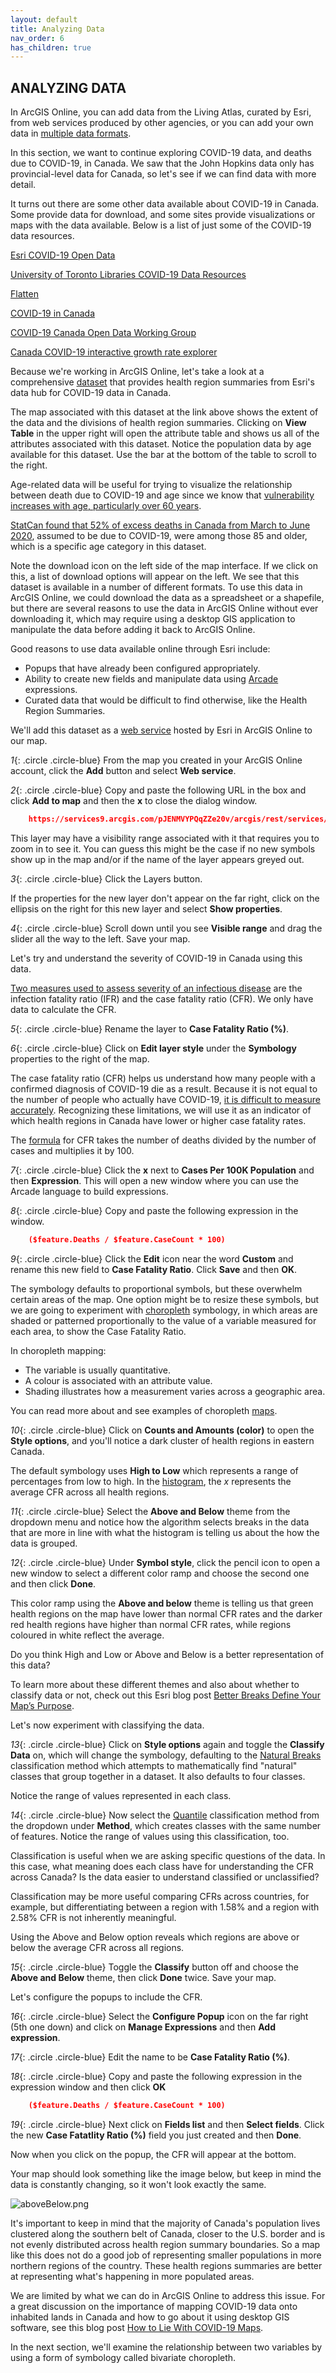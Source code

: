 ```yaml
---
layout: default
title: Analyzing Data
nav_order: 6
has_children: true
---
```


## ANALYZING DATA

In ArcGIS Online, you can add data from the Living Atlas, curated by Esri, from web services produced by other agencies, or you can add your own data in [multiple data formats](https://storymaps.arcgis.com/stories/c9d52ddee8f040d0acb4d219598f7fb6).

In this section, we want to continue exploring COVID-19 data, and deaths due to COVID-19, in Canada. We saw that the John Hopkins data only has provincial-level data for Canada, so let's see if we can find data with more detail.

It turns out there are some other data available about COVID-19 in Canada. Some provide data for download, and some sites provide visualizations or maps with the data available. Below is a list of just some of the COVID-19 data resources.

[Esri COVID-19 Open Data](https://resources-covid19canada.hub.arcgis.com/pages/open-data)

[University of Toronto Libraries COVID-19 Data Resources](https://mdl.library.utoronto.ca/covid-19/resources)

[Flatten](https://www.flatten.ca/)

[COVID-19 in Canada](https://art-bd.shinyapps.io/covid19canada/)

[COVID-19 Canada Open Data Working Group](https://opencovid.ca/)

[Canada COVID-19 interactive growth rate explorer](https://mountainmath.ca/shiny/canada_covid-19/?_inputs_&level=%22province%22&metric=%22Confirmed%22&province=%2201%22&start_cutoff=100)

Because we're working in ArcGIS Online, let's take a look at a comprehensive [dataset](https://resources-covid19canada.hub.arcgis.com/datasets/health-region-summaries) that provides health region summaries from Esri's data hub for COVID-19 data in Canada.

The map associated with this dataset at the link above shows the extent of the data and the divisions of health region summaries. Clicking on **View Table** in the upper right will open the attribute table and shows us all of the attributes associated with this dataset. Notice the population data by age available for this dataset. Use the bar at the bottom of the table to scroll to the right.

Age-related data will be useful for trying to visualize the relationship between death due to COVID-19 and age since we know that [vulnerability increases with age, particularly over 60 years](https://www.canada.ca/en/public-health/services/publications/diseases-conditions/vulnerable-populations-covid-19.html).

[StatCan found that 52% of excess deaths in Canada from March to June 2020](https://www.ctvnews.ca/health/coronavirus/canadians-age-85-and-older-account-for-over-half-of-excess-deaths-amid-covid-19-statcan-1.5205790), assumed to be due to COVID-19, were among those 85 and older, which is a specific age category in this dataset.

Note the download icon on the left side of the map interface. If we click on this, a list of download options will appear on the left. We see that this dataset is available in a number of different formats. To use this data in ArcGIS Online, we could download the data as a spreadsheet or a shapefile, but there are several reasons to use the data in ArcGIS Online without ever downloading it, which may require using a desktop GIS application to manipulate the data before adding it back to ArcGIS Online.

Good reasons to use data available online through Esri include:
- Popups that have already been configured appropriately.
- Ability to create new fields and manipulate data using [Arcade](https://www.esri.com/arcgis-blog/products/apps/uncategorized/introducing-arcade/) expressions.
- Curated data that would be difficult to find otherwise, like the Health Region Summaries.

We'll add this dataset as a [web service](https://doc.arcgis.com/en/arcgis-online/reference/arcgis-server-services.htm) hosted by Esri in ArcGIS Online to our map.

*1*{: .circle .circle-blue} From the map you created in your ArcGIS Online account, click the **Add** button and select **Web service**.  

*2*{: .circle .circle-blue} Copy and paste the following URL in the box and click **Add to map** and then the **x** to close the dialog window.

```json
    https://services9.arcgis.com/pJENMVYPQqZZe20v/arcgis/rest/services/NewHybridRegionalHeathBoundaries/FeatureServer
```

This layer may have a visibility range associated with it that requires you to zoom in to see it. You can guess this might be the case if no new symbols show up in the map and/or if the name of the layer appears greyed out.

*3*{: .circle .circle-blue} Click the Layers button.

If the properties for the new layer don't appear on the far right, click on the ellipsis on the right for this new layer and select **Show properties**.

*4*{: .circle .circle-blue} Scroll down until you see **Visible range** and drag the slider all the way to the left. Save your map.

Let's try and understand the severity of COVID-19 in Canada using this data.

[Two measures used to assess severity of an infectious disease](https://www.who.int/news-room/commentaries/detail/estimating-mortality-from-covid-19) are the infection fatality ratio (IFR) and the case fatality ratio (CFR). We only have data to calculate the CFR.

*5*{: .circle .circle-blue} Rename the layer to **Case Fatality Ratio (%)**.

*6*{: .circle .circle-blue} Click on **Edit layer style** under the **Symbology** properties to the right of the map.

The case fatality ratio (CFR) helps us understand how many people with a confirmed diagnosis of COVID-19 die as a result. Because it is not equal to the number of people who actually have COVID-19, [it is difficult to measure accurately](https://newslit.org/updates/case-fatality-rate-vs-mortality-rate/). Recognizing these limitations, we will use it as an indicator of which health regions in Canada have lower or higher case fatality rates.

The [formula](https://www.britannica.com/science/case-fatality-rate) for CFR takes the number of deaths divided by the number of cases and multiplies it by 100.

*7*{: .circle .circle-blue} Click the **x** next to **Cases Per 100K Population** and then **Expression**. This will open a new window where you can use the Arcade language to build expressions.

*8*{: .circle .circle-blue} Copy and paste the following expression in the window.

```json
    ($feature.Deaths / $feature.CaseCount * 100)
```

*9*{: .circle .circle-blue} Click the **Edit** icon near the word **Custom** and rename this new field to **Case Fatality Ratio**. Click **Save** and then **OK**.

The symbology defaults to proportional symbols, but these overwhelm certain areas of the map. One option might be to resize these symbols, but we are going to experiment with [choropleth](http://wiki.gis.com/wiki/index.php/Choropleth_map) symbology, in which areas are shaded or patterned proportionally to the value of a variable measured for each area, to show the Case Fatality Ratio.

In choropleth mapping:
- The variable is usually quantitative.
- A colour is associated with an attribute value.
- Shading illustrates how a measurement varies across a geographic area.

You can read more about and see examples of choropleth [maps](https://arcg.is/15Xffe).

*10*{: .circle .circle-blue} Click on **Counts and Amounts (color)** to open the **Style options**, and you'll notice a dark cluster of health regions in eastern Canada.

The default symbology uses **High to Low** which represents a range of percentages from low to high. In the [histogram](https://en.wikipedia.org/wiki/Histogram), the *x* represents the average CFR across all health regions.

*11*{: .circle .circle-blue} Select the **Above and Below** theme from the dropdown menu and notice how the algorithm selects breaks in the data that are more in line with what the histogram is telling us about the how the data is grouped.

*12*{: .circle .circle-blue} Under **Symbol style**, click the pencil icon to open a new window to select a different color ramp and choose the second one and then click **Done**.

This color ramp using the **Above and below** theme is telling us that green health regions on the map have lower than normal CFR rates and the darker red health regions have higher than normal CFR rates, while regions coloured in white reflect the average.

Do you think High and Low or Above and Below is a better representation of this data?

To learn more about these different themes and also about whether to classify data or not, check out this Esri blog post [Better Breaks Define Your Map’s Purpose](https://www.esri.com/arcgis-blog/products/arcgis-online/mapping/better-breaks-define-your-maps-purpose/).

Let's now experiment with classifying the data.

*13*{: .circle .circle-blue} Click on **Style options** again and toggle the **Classify Data** on, which will change the symbology, defaulting to the [Natural Breaks](http://wiki.gis.com/wiki/index.php/Jenks_Natural_Breaks_Classification) classification method which attempts to mathematically find "natural" classes that group together in a dataset. It also defaults to four classes.

Notice the range of values represented in each class.

*14*{: .circle .circle-blue} Now select the [Quantile](http://wiki.gis.com/wiki/index.php/Quantile) classification method from the dropdown under **Method**, which creates classes with the same number of features. Notice the range of values using this classification, too.

Classification is useful when we are asking specific questions of the data. In this case, what meaning does each class have for understanding the CFR across Canada? Is the data easier to understand classified or unclassified?

Classification may be more useful comparing CFRs across countries, for example, but differentiating between a region with 1.58% and a region with 2.58% CFR is not inherently meaningful.

Using the Above and Below option reveals which regions are above or below the average CFR across all regions.

*15*{: .circle .circle-blue} Toggle the **Classify** button off and choose the  **Above and Below** theme, then click **Done** twice. Save your map.

Let's configure the popups to include the CFR.

*16*{: .circle .circle-blue} Select the **Configure Popup** icon on the far right (5th one down) and click on **Manage Expressions** and then **Add expression**.

*17*{: .circle .circle-blue} Edit the name to be **Case Fatality Ratio (%)**.

*18*{: .circle .circle-blue} Copy and paste the following expression in the expression window and then click **OK**

```json
    ($feature.Deaths / $feature.CaseCount * 100)
```
*19*{: .circle .circle-blue} Next click on **Fields list** and then **Select fields**. Click the new **Case Fatatlity Ratio (%)** field you just created and then **Done**.

Now when you click on the popup, the CFR will appear at the bottom.

Your map should look something like the image below, but keep in mind the data is constantly changing, so it won't look exactly the same.

![aboveBelow.png](../images/aboveBelow.png)

It's important to keep in mind that the majority of Canada's population lives clustered along the southern belt of Canada, closer to the U.S. border and is not evenly distributed across health region summary boundaries. So a map like this does not do a good job of representing smaller populations in more northern regions of the country. These health regions summaries are better at representing what's happening in more populated areas.

We are limited by what we can do in ArcGIS Online to address this issue. For a great discussion on the importance of mapping COVID-19 data onto inhabited lands in Canada and how to go about it using desktop GIS software, see this blog post [How to Lie With COVID-19 Maps](https://gis.blog.ryerson.ca/2020/11/03/how-to-lie-with-covid-19-maps/).

In the next section, we'll examine the relationship between two variables by using a form of symbology called bivariate choropleth.
